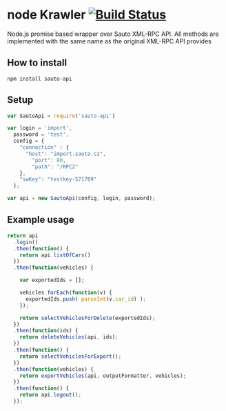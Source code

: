 # node Krawler [![Build Status](https://travis-ci.org/ondrs/node-sauto-api.png?branch=master)](https://travis-ci.org/ondrs/node-sauto-api)

Node.js promise based wrapper over Sauto XML-RPC API.
All methods are implemented with the same name as the original XML-RPC API provides

## How to install
```
npm install sauto-api
```

## Setup

```javascript
var SautoApi = require('sauto-api')

var login = 'import',
  password = 'test',
  config = {
    "connection" : {
      "host": "import.sauto.cz",
        "port": 80,
        "path": "/RPC2"
    },
    "swKey": "testkey-571769"
  };

var api = new SautoApi(config, login, password);
```


## Example usage

```javascript
return api
  .login()
  .then(function() {
    return api.listOfCars()
  })
  .then(function(vehicles) {

    var exportedIds = [];

    vehicles.forEach(function(v) {
      exportedIds.push( parseInt(v.car_id) );
    });

    return selectVehiclesForDelete(exportedIds);
  })
  .then(function(ids) {
    return deleteVehicles(api, ids);
  })
  .then(function() {
    return selectVehiclesForExport();
  })
  .then(function(vehicles) {
    return exportVehicles(api, outputFormatter, vehicles);
  })
  .then(function() {
    return api.logout();
  });
```
